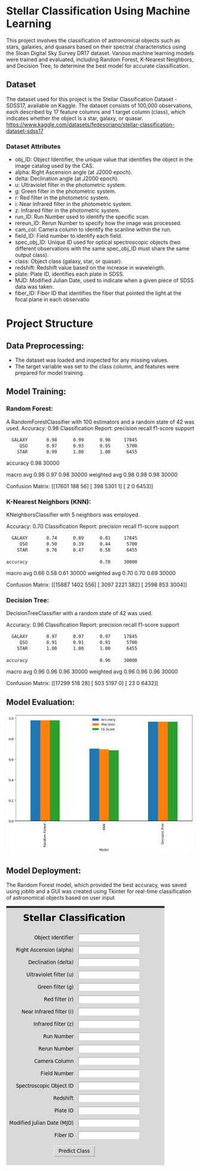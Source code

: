 
# Stellar Classification Using Machine Learning


This project involves the classification of astronomical objects such as stars, galaxies, and quasars based on their spectral characteristics using the Sloan Digital Sky Survey DR17 dataset. Various machine learning models were trained and evaluated, including Random Forest, K-Nearest Neighbors, and Decision Tree, to determine the best model for accurate classification.

## Dataset

The dataset used for this project is the Stellar Classification Dataset - SDSS17, available on Kaggle. The dataset consists of 100,000 observations, each described by 17 feature columns and 1 target column (class), which indicates whether the object is a star, galaxy, or quasar.
https://www.kaggle.com/datasets/fedesoriano/stellar-classification-dataset-sdss17

### Dataset Attributes

* obj_ID: Object Identifier, the unique value that identifies the object in the image catalog used by the CAS.
* alpha: Right Ascension angle (at J2000 epoch).
* delta: Declination angle (at J2000 epoch).
* u: Ultraviolet filter in the photometric system.
* g: Green filter in the photometric system.
* r: Red filter in the photometric system.
* i: Near Infrared filter in the photometric system.
* z: Infrared filter in the photometric system.
* run_ID: Run Number used to identify the specific scan.
* rereun_ID: Rerun Number to specify how the image was processed.
* cam_col: Camera column to identify the scanline within the run.
* field_ID: Field number to identify each field.
* spec_obj_ID: Unique ID used for optical spectroscopic objects (two different observations with the same spec_obj_ID must share the same output class).
* class: Object class (galaxy, star, or quasar).
* redshift: Redshift value based on the increase in wavelength.
* plate: Plate ID, identifies each plate in SDSS.
* MJD: Modified Julian Date, used to indicate when a given piece of SDSS data was taken.
* fiber_ID: Fiber ID that identifies the fiber that pointed the  light at the focal plane in each observatio

# Project Structure

## Data Preprocessing:

* The dataset was loaded and inspected for any missing values.
* The target variable was set to the class column, and features were prepared for model training.

## Model Training:

### Random Forest:
 A RandomForestClassifier with 100 estimators and a random state of 42 was used.
Accuracy: 0.98
Classification Report:
               precision    recall  f1-score   support

      GALAXY       0.98      0.99      0.98     17845
         QSO       0.97      0.93      0.95      5700
        STAR       0.99      1.00      1.00      6455




accuracy                           0.98     30000

macro avg       0.98      0.97      0.98     30000
weighted avg       0.98      0.98      0.98     30000

Confusion Matrix:
 [[17601   188    56]
 [  398  5301     1]
 [    2     0  6453]]
### K-Nearest Neighbors (KNN): 
KNeighborsClassifier with 5 neighbors was employed.

Accuracy: 0.70
Classification Report:
               precision    recall  f1-score   support

      GALAXY       0.74      0.89      0.81     17845
         QSO       0.50      0.39      0.44      5700
        STAR       0.76      0.47      0.58      6455

    accuracy                           0.70     30000
   macro avg       0.66      0.58      0.61     30000
weighted avg       0.70      0.70      0.69     30000

Confusion Matrix:
 [[15887  1402   556]
 [ 3097  2221   382]
 [ 2598   853  3004]]

### Decision Tree: 
 DecisionTreeClassifier with a random state of 42 was used.



Accuracy: 0.96
Classification Report:
               precision    recall  f1-score   support

      GALAXY       0.97      0.97      0.97     17845
         QSO       0.91      0.91      0.91      5700
        STAR       1.00      1.00      1.00      6455

    accuracy                           0.96     30000
   macro avg       0.96      0.96      0.96     30000
weighted avg       0.96      0.96      0.96     30000

Confusion Matrix:
 [[17299   518    28]
 [  503  5197     0]
 [   23     0  6432]]


## Model Evaluation:
![bar graph](https://github.com/NIRANJANA-03/STELLAR-CLASSIFICATION/blob/main/model%20training/evaluation%20of%20different%20model.png)
## Model Deployment:

The Random Forest model, which provided the best accuracy, was saved using joblib and a GUI was created using Tkinter for real-time classification of astronomical objects based on user input

![bar graph](https://github.com/NIRANJANA-03/STELLAR-CLASSIFICATION/blob/main/model%20training/deployment.png)
